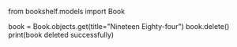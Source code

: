 from bookshelf.models import Book

book = Book.objects.get(title="Nineteen Eighty-four")
book.delete()
print(book deleted successfully)
